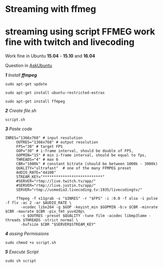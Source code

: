 Streaming with ffmeg
===================
# streaming using script FFMEG work fine with  twitch and livecoding


Work fine in Ubuntu **15.04** - **15.10** and **16.04**

Question in [AskUbuntu](http://askubuntu.com/questions/784981/alternatives-obs-open-broadcaster-software/786110#786110)

***1** Install ***ffmpeg****
    
    sudo apt-get update
  
    sudo apt-get install ubuntu-restricted-extras
  
    sudo apt-get install ffmpeg
  
  
  
***2** Create file.sh*
  
    script.sh
  
 ***3** Paste code*

    INRES="1366x768" # input resolution
         OUTRES="1366x768" # output resolution
         FPS="30" # target FPS
         GOP="30" # i-frame interval, should be double of FPS, 
         GOPMIN="15" # min i-frame interval, should be equal to fps, 
         THREADS="4" # max 6
         CBR="1000k" # constant bitrate (should be between 1000k - 3000k)
         QUALITY="ultrafast"  # one of the many FFMPEG preset
         AUDIO_RATE="44100"
         STREAM_KEY="***************************"
         #SERVER="rtmp://live.twitch.tv/app/"
         #SERVER="rtmp://live.justin.tv/app/"
         SERVER="rtmp://usmedia3.livecoding.tv:1935/livecodingtv/"
         
         ffmpeg -f x11grab -s "$INRES" -r "$FPS" -i :0.0 -f alsa -i pulse -f flv -ac 2 -ar $AUDIO_RATE \
           -vcodec libx264 -g $GOP -keyint_min $GOPMIN -b:v $CBR -minrate $CBR -maxrate $CBR -pix_fmt yuv420p\
           -s $OUTRES -preset $QUALITY -tune film -acodec libmp3lame -threads $THREADS -strict normal \
           -bufsize $CBR "$SERVER$STREAM_KEY"

  
  
***4** assing Permissions*

    sudo chmod +x script.sh



***5** Execute Script*

    sudo sh script
